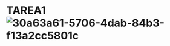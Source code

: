 # TAREA1![30a63a61-5706-4dab-84b3-f13a2cc5801c](https://github.com/michelltenecela/TAREA1/assets/71508681/8371a064-689b-4ac1-a661-de79e5e8e9d3)
